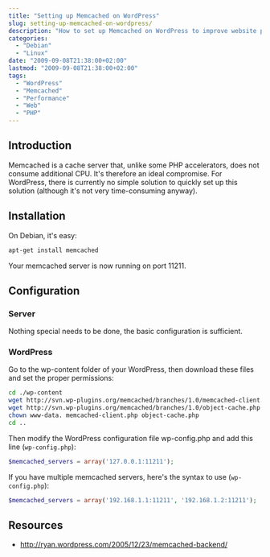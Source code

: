 ```yaml
---
title: "Setting up Memcached on WordPress"
slug: setting-up-memcached-on-wordpress/
description: "How to set up Memcached on WordPress to improve website performance"
categories:
  - "Debian"
  - "Linux"
date: "2009-09-08T21:38:00+02:00"
lastmod: "2009-09-08T21:38:00+02:00"
tags:
  - "WordPress"
  - "Memcached"
  - "Performance"
  - "Web"
  - "PHP"
---
```


## Introduction

Memcached is a cache server that, unlike some PHP accelerators, does not consume additional CPU. It's therefore an ideal compromise. For WordPress, there is currently no simple solution to quickly set up this solution (although it's not very time-consuming anyway).

## Installation

On Debian, it's easy:

```bash
apt-get install memcached
```

Your memcached server is now running on port 11211.

## Configuration

### Server

Nothing special needs to be done, the basic configuration is sufficient.

### WordPress

Go to the wp-content folder of your WordPress, then download these files and set the proper permissions:

```bash
cd ./wp-content
wget http://svn.wp-plugins.org/memcached/branches/1.0/memcached-client.php
wget http://svn.wp-plugins.org/memcached/branches/1.0/object-cache.php
chown www-data. memcached-client.php object-cache.php
cd ..
```

Then modify the WordPress configuration file wp-config.php and add this line (`wp-config.php`):

```php
$memcached_servers = array('127.0.0.1:11211');
```

If you have multiple memcached servers, here's the syntax to use (`wp-config.php`):

```php
$memcached_servers = array('192.168.1.1:11211', '192.168.1.2:11211');
```

## Resources
- http://ryan.wordpress.com/2005/12/23/memcached-backend/

